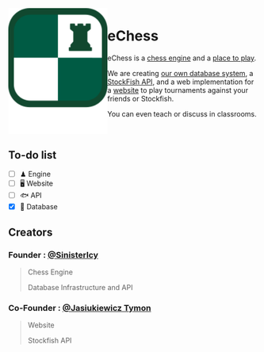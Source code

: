 <img src="https://github.com/PCE-Engine/.github/blob/main/profile/assets/pce-logo.png" align="left" width="200px"/>

# eChess

eChess is a [chess engine](https://github.com/playeChess/PCE) and a [place to play](http://playechess.com).

We are creating [our own database system](https://github.com/playeChess/ECDB), a [StockFish API](https://github.com/playeChess/stockfishAPI), and a web implementation for a [website](https://github.com/playeChess/website) to play tournaments against your friends or Stockfish.

You can even teach or discuss in classrooms.

<br clear="left"/>

## To-do list

- [ ] ♟ Engine
- [ ] 🖥 Website
- [ ] 🐟 API
- [x] 📘 Database

## Creators

### Founder : [@SinisterIcy](https://github.com/SinisterIcy)
> Chess Engine
>
> Database Infrastructure and API

### Co-Founder : [@Jasiukiewicz Tymon](https://github.com/jasiukiewicztymon)
> Website
>
> Stockfish API

